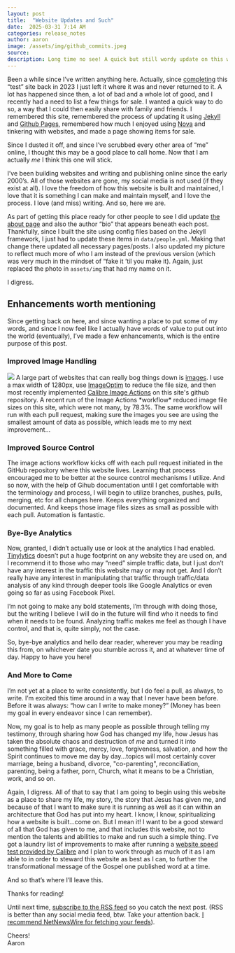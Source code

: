 ```yaml
---
layout: post
title:  "Website Updates and Such"
date:  2025-03-31 7:14 AM
categories: release_notes
author: aaron
image: /assets/img/github_commits.jpeg
source:
description: Long time no see! A quick but still wordy update on this website and where I think it may head.
---
```

Been a while since I’ve written anything here. Actually, since <a href="{{ '/release_notes/2023/08/11/version-one.html' | prepend: site.url }}">completing</a> this “test” site back in 2023 I just left it where it was and never returned to it. A lot has happened since then, a lot of bad and a whole lot of good, and I recently had a need to list a few things for sale. I wanted a quick way to do so, a way that I could then easily share with family and friends. I remembered this site, remembered the process of updating it using <a href="https://jekyllrb.com" target="_blank" rel="noopener noreferrer">Jekyll</a> and <a href="https://pages.github.com" target="_blank" rel="noopener noreferrer">Github Pages</a>, remembered how much I enjoyed using <a href="https://nova.app" target="_blank" rel="noopener noreferrer">Nova</a> and tinkering with websites, and made a page showing items for sale. 

Since I dusted it off, and since I’ve scrubbed every other area of “me” online, I thought this may be a good place to call home. Now that I am actually *me* I think this one will stick. 

I’ve been building websites and writing and publishing online since the early 2000’s. All of those websites are gone, my social media is not used (if they exist at all). I love the freedom of how this website is built and maintained, I love that it is something I can make and maintain myself, and I love the process. I love (and miss) writing. And so, here we are. 

As part of getting this place ready for other people to see I did update <a href="{{ '/about/aaronaiken' | relative_url }}">the about page</a> and also the author “bio” that appears beneath each post. Thankfully, since I built the site using config files based on the Jekyll framework, I just had to update these items in `data/people.yml`. Making that change there updated all necessary pages/posts. I also updated my picture to reflect much more of who I am instead of the previous version (which was very much in the mindset of “fake it ’til you make it). Again, just replaced the photo in `assets/img` that had my name on it. 

I digress. 

## Enhancements worth mentioning
Since getting back on here, and since wanting a place to put some of my words, and since I now feel like I actually have words of value to put out into the world (eventually), I’ve made a few enhancements, which is the entire purpose of this post.

### Improved Image Handling
<img src="{{ '/assets/img/calibres_image_actions.jpeg' | prepend: site.url }}" />
A large part of websites that can really bog things down is <a href="https://calibreapp.com/blog/compress-images-in-prs" target="_blank" rel="noopener noreferrer">images</a>. I use a max width of 1280px, use <a href="https://imageoptim.com/mac" target="_blank" rel="noopener noreferrer">ImageOptim</a> to reduce the file size, and then most recently implemented <a href="https://github.com/calibreapp/image-actions?tab=readme-ov-file" target="_blank" rel="noopener noreferrer">Calibre Image Actions</a> on this site's github repository. A recent run of the Image Actions *workflow* reduced image file sizes on this site, which were not many, by 78.3%. The same workflow will run with each pull request, making sure the images you see are using the smallest amount of data as possible, which leads me to my next improvement... 

### Improved Source Control
The image actions workflow kicks off with each pull request initiated in the GitHub repository where this website lives. Learning that process encouraged me to be better at the source control mechanisms I utilize. And so now, with the help of Gihub documentation until I get comfortable with the terminology and process, I will begin to utilize branches, pushes, pulls, merging, etc for all changes here. Keeps everything organized and documented. And keeps those image files sizes as small as possible with each pull. Automation is fantastic.

### Bye-Bye Analytics
Now, granted, I didn’t actually use or look at the analytics I had enabled. <a href="https://tinylytics.app" target="_blank" rel="noopener noreferrer">Tinylytics</a> doesn’t put a huge footprint on any website they are used on, and I recommend it to those who may “need” simple traffic data, but I just don’t have any interest in the traffic this website may or may not get. And I don’t really have any interest in manipulating that traffic through traffic/data analysis of any kind through deeper tools like Google Analytics or even going so far as using Facebook Pixel. 

I’m not going to make any bold statements, I’m through with doing those, but the writing I believe I will do in the future will find who it needs to find when it needs to be found. Analyzing traffic makes me feel as though I have control, and that is, quite simply, not the case. 

So, bye-bye analytics and hello dear reader, wherever you may be reading this from, on whichever date you stumble across it, and at whatever time of day. Happy to have you here!

### And More to Come
I’m not yet at a place to write consistently, but I do feel a pull, as always, to write. I’m excited this time around in a way that I never have been before. Before it was always: “how can I write to make money?” (Money has been my goal in every endeavor since I can remember). 

Now, my goal is to help as many people as possible through telling my testimony, through sharing how God has changed my life, how Jesus has taken the absolute chaos and destruction of *me* and turned it into something filled with grace, mercy, love, forgiveness, salvation, and how the Spirit continues to move me day by day...topics will most certainly cover marriage, being a husband, divorce, "co-parenting", reconciliation, parenting, being a father, porn, Church, what it means to be a Christian, work, and so on.

Again, I digress. All of that to say that I am going to begin using this website as a place to share my life, my story, the story that Jesus has given me, and because of that I want to make sure it is running as well as it can within an architecture that God has put into my heart. I know, I know, spiritualizing how a website is built...come on. But I mean it! I want to be a good steward of all that God has given to me, and that includes this website, not to mention the talents and abilities to make and run such a simple thing. I’ve got a laundry list of improvements to make after running a <a href="https://calibreapp.com/tools/website-speed-test" target="_blank" rel="noopener noreferrer">website speed test provided by Calibre</a> and I plan to work through as much of it as I am able to in order to steward this website as best as I can, to further the transformational message of the Gospel one published word at a time.

And so that’s where I’ll leave this.

Thanks for reading!

Until next time, <a href="{{ '/feed.xml' | prepend: site.url }}">subscribe to the RSS feed</a> so you catch the next post. (RSS is better than any social media feed, btw. Take your attention back. <a href="https://netnewswire.com" target="_blank" rel="noopener noreferrer">I recommend NetNewsWire for fetching your feeds</a>).

Cheers!<br />
Aaron